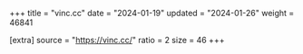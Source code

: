 +++
title = "vinc.cc"
date = "2024-01-19"
updated = "2024-01-26"
weight = 46841

[extra]
source = "https://vinc.cc/"
ratio = 2
size = 46
+++
